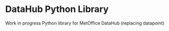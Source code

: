 # DataHub Python Library

Work in progress Python library for MetOffice DataHub (replacing datapoint)